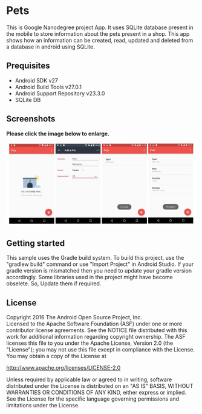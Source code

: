 # Pets
This is Google Nanodegree project App. It uses SQLite database present in the mobile to store information about the pets present in 
a shop. This app shows how an information can be created, read, updated and deleted from a database in android using SQLite.

## Prequisites
* Android SDK v27
* Android Build Tools v27.0.1
* Android Support Repository v23.3.0
* SQLite DB

## Screenshots

**Please click the image below to enlarge.**

<img src="https://github.com/Shubhraaaj/Pets/blob/master/app/src/main/res/drawable-hdpi/pets.jpeg">

## Getting started
This sample uses the Gradle build system. 
To build this project, use the "gradlew build" command or use "Import Project" in Android Studio. 
If your gradle version is mismatched then you need to update your gradle version accordingly.
Some libraries used in the project might have become obselete. So, Update them if required.

## License
<p> Copyright 2016 The Android Open Source Project, Inc.<br>
Licensed to the Apache Software Foundation (ASF) under one or more contributor license agreements. 
See the NOTICE file distributed with this work for additional information regarding copyright ownership. 
The ASF licenses this file to you under the Apache License, Version 2.0 (the "License"); 
you may not use this file except in compliance with the License. You may obtain a copy of the License at<br>

http://www.apache.org/licenses/LICENSE-2.0 <br>

Unless required by applicable law or agreed to in writing, software distributed under the License is distributed on an "AS IS" BASIS, 
WITHOUT WARRANTIES OR CONDITIONS OF ANY KIND, either express or implied. See the License for the specific language governing permissions 
and limitations under the License.<p>
